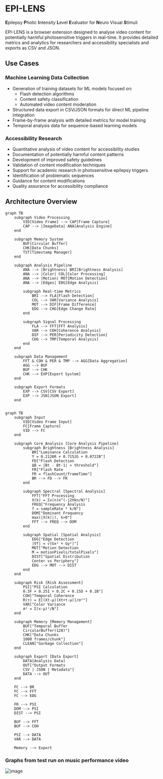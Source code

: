 # EPI-LENS
**E**pilepsy **P**hotic **I**ntensity **L**evel **E**valuator for **N**euro Visual **S**timuli

EPI-LENS is a browser extension designed to analyse video content for potentially harmful photosensitive triggers in real-time. It provides detailed metrics and analytics for researchers and accessibility specialists and exports as CSV and JSON.

## Use Cases

### Machine Learning Data Collection
- Generation of training datasets for ML models focused on:
  - Flash detection algorithms
  - Content safety classification
  - Automated video content moderation
- Structured data export in CSV/JSON formats for direct ML pipeline integration
- Frame-by-frame analysis with detailed metrics for model training
- Temporal analysis data for sequence-based learning models

### Accessibility Research
- Quantitative analysis of video content for accessibility studies
- Documentation of potentially harmful content patterns
- Development of improved safety guidelines
- Validation of content modification techniques
- Support for academic research in photosensitive epilepsy triggers
- Identification of problematic sequences
- Guidance for content modifications
- Quality assurance for accessibility compliance

## Architecture Overview
```mermaid
graph TB
    subgraph Video Processing
        VID[Video Frame] --> CAP[Frame Capture]
        CAP --> |ImageData| ANA[Analysis Engine]
    end

    subgraph Memory System
        BUF[Circular Buffer]
        CHK[Data Chunks]
        TST[Timestamp Manager]
    end

    subgraph Analysis Pipeline
        ANA --> |Brightness| BRI[Brightness Analysis]
        ANA --> |Color| COL[Color Processing]
        ANA --> |Motion| MOT[Motion Detection]
        ANA --> |Edges| EDG[Edge Analysis]

        subgraph Real-time Metrics
            BRI --> FLA[Flash Detection]
            COL --> VAR[Variance Analysis]
            MOT --> DIF[Frame Difference]
            EDG --> CHG[Edge Change Rate]
        end

        subgraph Signal Processing
            FLA --> FFT[FFT Analysis]
            VAR --> COH[Coherence Analysis]
            DIF --> PER[Periodicity Detection]
            CHG --> TMP[Temporal Analysis]
        end
    end

    subgraph Data Management
        FFT & COH & PER & TMP --> AGG[Data Aggregation]
        AGG --> BUF
        BUF --> CHK
        CHK --> EXP[Export System]
    end

    subgraph Export Formats
        EXP --> CSV[CSV Export]
        EXP --> JSN[JSON Export]
    end
    
```
```mermaid
graph TB
    subgraph Input
        VID[Video Frame Input]
        FC[Frame Capture]
        VID --> FC
    end

    subgraph Core_Analysis [Core Analysis Pipeline]
        subgraph Brightness [Brightness Analysis]
            BR["Luminance Calculation
            Y = 0.2126R + 0.7152G + 0.0722B"]
            FD["Flash Detection
            ΔB = |Bt - Bt-1| > threshold"]
            FR["Flash Rate
            FR = flashCount/frameTime"]
            BR --> FD --> FR
        end

        subgraph Spectral [Spectral Analysis]
            FFT["FFT Processing
            X(k) = Σx(n)e^(-j2πkn/N)"]
            FREQ["Frequency Analysis
            f = sampleRate * k/N"]
            DOM["Dominant Frequency
            max(|X(k)|), k>0"]
            FFT --> FREQ --> DOM
        end

        subgraph Spatial [Spatial Analysis]
            EDG["Edge Detection
            |∇f| = √(Gx² + Gy²)"]
            MOT["Motion Detection
            M = motionPixels/totalPixels"]
            DIST["Spatial Distribution
            Center vs Periphery"]
            EDG --> MOT --> DIST
        end
    end

    subgraph Risk [Risk Assessment]
        PSI["PSI Calculation
        0.3F + 0.25I + 0.2C + 0.15D + 0.1B"]
        COH["Temporal Coherence
        R(τ) = E[(Xt-μ)(Xt+τ-μ)]/σ²"]
        VAR["Color Variance
        σ² = Σ(x-μ)²/N"]
    end

    subgraph Memory [Memory Management]
        BUF["Temporal Buffer
        CircularBuffer(128)"]
        CHK["Data Chunks
        1000 frames/chunk"]
        CLEAN["Garbage Collection"]
    end

    subgraph Export [Data Export]
        DATA[Analysis Data]
        OUT["Output Formats
        CSV | JSON | Metadata"]
        DATA --> OUT
    end

    FC --> BR
    FC --> FFT
    FC --> EDG

    FR --> PSI
    DOM --> PSI
    DIST --> PSI

    BUF --> FFT
    BUF --> COH

    PSI --> DATA
    VAR --> DATA

    Memory --> Export
```

### Graphs from test run on music performance video 

![image](https://github.com/user-attachments/assets/d28a2e03-6688-4b6c-90e9-3cf494bdebc1)


